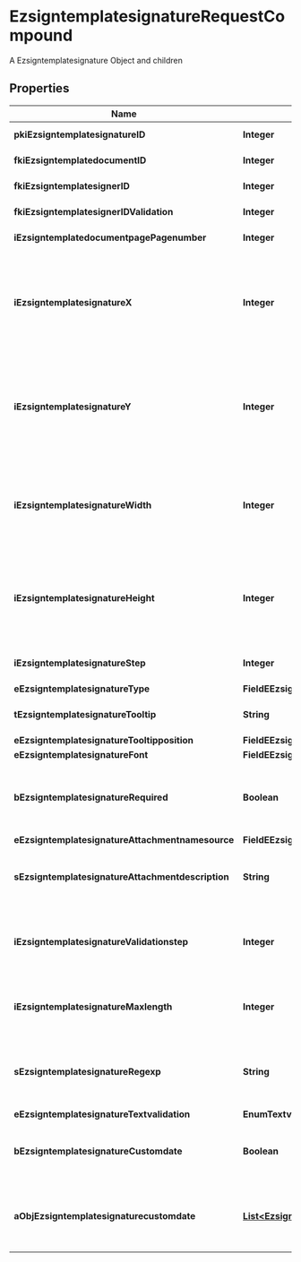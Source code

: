 

# EzsigntemplatesignatureRequestCompound

A Ezsigntemplatesignature Object and children

## Properties

| Name | Type | Description | Notes |
|------------ | ------------- | ------------- | -------------|
|**pkiEzsigntemplatesignatureID** | **Integer** | The unique ID of the Ezsigntemplatesignature |  [optional] |
|**fkiEzsigntemplatedocumentID** | **Integer** | The unique ID of the Ezsigntemplatedocument |  |
|**fkiEzsigntemplatesignerID** | **Integer** | The unique ID of the Ezsigntemplatesigner |  |
|**fkiEzsigntemplatesignerIDValidation** | **Integer** | The unique ID of the Ezsigntemplatesigner |  [optional] |
|**iEzsigntemplatedocumentpagePagenumber** | **Integer** | The page number in the Ezsigntemplatedocument |  |
|**iEzsigntemplatesignatureX** | **Integer** | The X coordinate (Horizontal) where to put the Ezsigntemplatesignature on the page.  Coordinate is calculated at 100dpi (dot per inch). So for example, if you want to put the Ezsigntemplatesignature 2 inches from the left border of the page, you would use \&quot;200\&quot; for the X coordinate. |  |
|**iEzsigntemplatesignatureY** | **Integer** | The Y coordinate (Vertical) where to put the Ezsigntemplatesignature on the page.  Coordinate is calculated at 100dpi (dot per inch). So for example, if you want to put the Ezsigntemplatesignature 3 inches from the top border of the page, you would use \&quot;300\&quot; for the Y coordinate. |  |
|**iEzsigntemplatesignatureWidth** | **Integer** | The width of the Ezsigntemplatesignature.  Size is calculated at 100dpi (dot per inch). So for example, if you want the Ezsigntemplatesignature to have a width of 2 inches, you would use \&quot;200\&quot; for the iEzsigntemplatesignatureWidth. |  [optional] |
|**iEzsigntemplatesignatureHeight** | **Integer** | The height of the Ezsigntemplatesignature.  Size is calculated at 100dpi (dot per inch). So for example, if you want the Ezsigntemplatesignature to have an height of 2 inches, you would use \&quot;200\&quot; for the iEzsigntemplatesignatureHeight. |  [optional] |
|**iEzsigntemplatesignatureStep** | **Integer** | The step when the Ezsigntemplatesigner will be invited to sign |  |
|**eEzsigntemplatesignatureType** | **FieldEEzsigntemplatesignatureType** |  |  |
|**tEzsigntemplatesignatureTooltip** | **String** | A tooltip that will be presented to Ezsigntemplatesigner about the Ezsigntemplatesignature |  [optional] |
|**eEzsigntemplatesignatureTooltipposition** | **FieldEEzsigntemplatesignatureTooltipposition** |  |  [optional] |
|**eEzsigntemplatesignatureFont** | **FieldEEzsigntemplatesignatureFont** |  |  [optional] |
|**bEzsigntemplatesignatureRequired** | **Boolean** | Whether the Ezsigntemplatesignature is required or not. This field is relevant only with Ezsigntemplatesignature with eEzsigntemplatesignatureType &#x3D; Attachments. |  [optional] |
|**eEzsigntemplatesignatureAttachmentnamesource** | **FieldEEzsigntemplatesignatureAttachmentnamesource** |  |  [optional] |
|**sEzsigntemplatesignatureAttachmentdescription** | **String** | The description attached to the attachment name added in Ezsigntemplatesignature of eEzsigntemplatesignatureType Attachments |  [optional] |
|**iEzsigntemplatesignatureValidationstep** | **Integer** | The step when the Ezsigntemplatesigner will be invited to validate the Ezsigntemplatesignature of eEzsigntemplatesignatureType Attachments |  [optional] |
|**iEzsigntemplatesignatureMaxlength** | **Integer** | The maximum length for the value in the Ezsigntemplatesignature  This can only be set if eEzsigntemplatesignatureType is **FieldText** or **FieldTextarea** |  [optional] |
|**sEzsigntemplatesignatureRegexp** | **String** | A regular expression to indicate what values are acceptable for the Ezsigntemplatesignature.  This can only be set if eEzsigntemplatesignatureType is **Text** or **Textarea** |  [optional] |
|**eEzsigntemplatesignatureTextvalidation** | **EnumTextvalidation** |  |  [optional] |
|**bEzsigntemplatesignatureCustomdate** | **Boolean** | Whether the Ezsigntemplatesignature has a custom date format or not. (Only possible when eEzsigntemplatesignatureType is **Name** or **Handwritten**) |  [optional] |
|**aObjEzsigntemplatesignaturecustomdate** | [**List&lt;EzsigntemplatesignaturecustomdateRequestCompound&gt;**](EzsigntemplatesignaturecustomdateRequestCompound.md) | An array of custom date blocks that will be filled at the time of signature.  Can only be used if bEzsigntemplatesignatureCustomdate is true.  Use an empty array if you don&#39;t want to have a date at all. |  [optional] |



